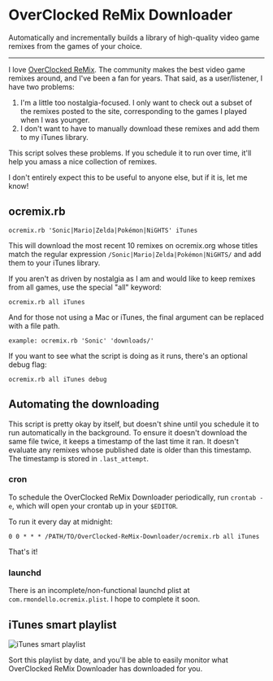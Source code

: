 # OverClocked ReMix Downloader

Automatically and incrementally builds a library of high-quality video game remixes from the games of your choice.

---

I love [OverClocked ReMix](http://ocremix.org/). The community makes the best video game remixes around, and I've been a fan for years. That said, as a user/listener, I have two problems:

1. I'm a little too nostalgia-focused. I only want to check out a subset of the remixes posted to the site, corresponding to the games I played when I was younger.
2. I don't want to have to manually download these remixes and add them to my iTunes library.

This script solves these problems. If you schedule it to run over time, it'll help you amass a nice collection of remixes.

I don't entirely expect this to be useful to anyone else, but if it is, let me know!

## ocremix.rb

	ocremix.rb 'Sonic|Mario|Zelda|Pokémon|NiGHTS' iTunes

This will download the most recent 10 remixes on ocremix.org whose titles match the regular expression `/Sonic|Mario|Zelda|Pokémon|NiGHTS/` and add them to your iTunes library.

If you aren't as driven by nostalgia as I am and would like to keep remixes from all games, use the special "all" keyword:

	ocremix.rb all iTunes

And for those not using a Mac or iTunes, the final argument can be replaced with a file path.

	example: ocremix.rb 'Sonic' 'downloads/'

If you want to see what the script is doing as it runs, there's an optional debug flag:

	ocremix.rb all iTunes debug

## Automating the downloading

This script is pretty okay by itself, but doesn't shine until you schedule it to run automatically in the background. To ensure it doesn't download the same file twice, it keeps a timestamp of the last time it ran. It doesn't evaluate any remixes whose published date is older than this timestamp. The timestamp is stored in `.last_attempt`.

### cron

To schedule the OverClocked ReMix Downloader periodically, run `crontab -e`, which will open your crontab up in your `$EDITOR`.

To run it every day at midnight:

	0 0 * * * /PATH/TO/OverClocked-ReMix-Downloader/ocremix.rb all iTunes

That's it!

### launchd

There is an incomplete/non-functional launchd plist at `com.rmondello.ocremix.plist`. I hope to complete it soon.

## iTunes smart playlist

![iTunes smart playlist](https://github.com/rmondello/OverClocked-ReMix-Downloader/raw/master/smart_playlist.png)

Sort this playlist by date, and you'll be able to easily monitor what OverClocked ReMix Downloader has downloaded for you.
